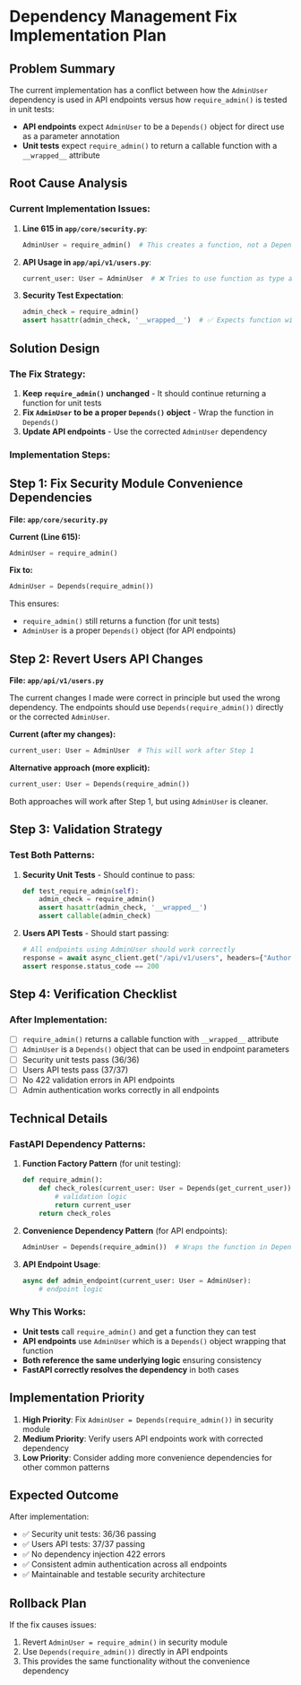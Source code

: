 # Dependency Management Fix Implementation Plan

## Problem Summary

The current implementation has a conflict between how the `AdminUser` dependency is used in API endpoints versus how `require_admin()` is tested in unit tests:

- **API endpoints** expect `AdminUser` to be a `Depends()` object for direct use as a parameter annotation
- **Unit tests** expect `require_admin()` to return a callable function with a `__wrapped__` attribute

## Root Cause Analysis

### Current Implementation Issues:

1. **Line 615 in `app/core/security.py`**: 
   ```python
   AdminUser = require_admin()  # This creates a function, not a Depends() object
   ```

2. **API Usage in `app/api/v1/users.py`**:
   ```python
   current_user: User = AdminUser  # ❌ Tries to use function as type annotation
   ```

3. **Security Test Expectation**:
   ```python
   admin_check = require_admin()
   assert hasattr(admin_check, '__wrapped__')  # ✅ Expects function with __wrapped__
   ```

## Solution Design

### The Fix Strategy:

1. **Keep `require_admin()` unchanged** - It should continue returning a function for unit tests
2. **Fix `AdminUser` to be a proper `Depends()` object** - Wrap the function in `Depends()`
3. **Update API endpoints** - Use the corrected `AdminUser` dependency

### Implementation Steps:

## Step 1: Fix Security Module Convenience Dependencies

**File: `app/core/security.py`**

**Current (Line 615):**
```python
AdminUser = require_admin()
```

**Fix to:**
```python
AdminUser = Depends(require_admin())
```

This ensures:
- `require_admin()` still returns a function (for unit tests)
- `AdminUser` is a proper `Depends()` object (for API endpoints)

## Step 2: Revert Users API Changes

**File: `app/api/v1/users.py`**

The current changes I made were correct in principle but used the wrong dependency. The endpoints should use `Depends(require_admin())` directly or the corrected `AdminUser`.

**Current (after my changes):**
```python
current_user: User = AdminUser  # This will work after Step 1
```

**Alternative approach (more explicit):**
```python
current_user: User = Depends(require_admin())
```

Both approaches will work after Step 1, but using `AdminUser` is cleaner.

## Step 3: Validation Strategy

### Test Both Patterns:

1. **Security Unit Tests** - Should continue to pass:
   ```python
   def test_require_admin(self):
       admin_check = require_admin()
       assert hasattr(admin_check, '__wrapped__')
       assert callable(admin_check)
   ```

2. **Users API Tests** - Should start passing:
   ```python
   # All endpoints using AdminUser should work correctly
   response = await async_client.get("/api/v1/users", headers={"Authorization": f"Bearer {admin_access_token}"})
   assert response.status_code == 200
   ```

## Step 4: Verification Checklist

### After Implementation:

- [ ] `require_admin()` returns a callable function with `__wrapped__` attribute
- [ ] `AdminUser` is a `Depends()` object that can be used in endpoint parameters
- [ ] Security unit tests pass (36/36)
- [ ] Users API tests pass (37/37)
- [ ] No 422 validation errors in API endpoints
- [ ] Admin authentication works correctly in all endpoints

## Technical Details

### FastAPI Dependency Patterns:

1. **Function Factory Pattern** (for unit testing):
   ```python
   def require_admin():
       def check_roles(current_user: User = Depends(get_current_user)):
           # validation logic
           return current_user
       return check_roles
   ```

2. **Convenience Dependency Pattern** (for API endpoints):
   ```python
   AdminUser = Depends(require_admin())  # Wraps the function in Depends()
   ```

3. **API Endpoint Usage**:
   ```python
   async def admin_endpoint(current_user: User = AdminUser):
       # endpoint logic
   ```

### Why This Works:

- **Unit tests** call `require_admin()` and get a function they can test
- **API endpoints** use `AdminUser` which is a `Depends()` object wrapping that function
- **Both reference the same underlying logic** ensuring consistency
- **FastAPI correctly resolves the dependency** in both cases

## Implementation Priority

1. **High Priority**: Fix `AdminUser = Depends(require_admin())` in security module
2. **Medium Priority**: Verify users API endpoints work with corrected dependency
3. **Low Priority**: Consider adding more convenience dependencies for other common patterns

## Expected Outcome

After implementation:
- ✅ Security unit tests: 36/36 passing
- ✅ Users API tests: 37/37 passing  
- ✅ No dependency injection 422 errors
- ✅ Consistent admin authentication across all endpoints
- ✅ Maintainable and testable security architecture

## Rollback Plan

If the fix causes issues:
1. Revert `AdminUser = require_admin()` in security module
2. Use `Depends(require_admin())` directly in API endpoints
3. This provides the same functionality without the convenience dependency